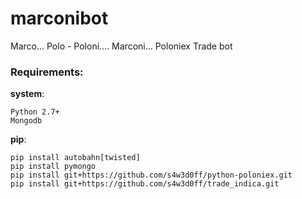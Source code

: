 # marconibot
Marco... Polo - Poloni.... Marconi... Poloniex Trade bot

### Requirements:
__system__:
```
Python 2.7+
Mongodb
```
__pip__:
```
pip install autobahn[twisted]
pip install pymongo
pip install git+https://github.com/s4w3d0ff/python-poloniex.git
pip install git+https://github.com/s4w3d0ff/trade_indica.git
```